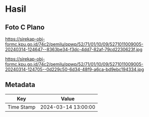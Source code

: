 # Hasil

## Foto C Plano

https://sirekap-obj-formc.kpu.go.id/74c2/pemilu/ppwp/52/71/01/10/09/5271011009005-20240314-124647--8363be34-f3dc-4dd7-82af-79cd2230623f.jpg

https://sirekap-obj-formc.kpu.go.id/74c2/pemilu/ppwp/52/71/01/10/09/5271011009005-20240314-124705--0d229c50-6d34-48f9-a6ca-bd9ebc194334.jpg


## Metadata

| Key        | Value               |
| ---------- | ------------------- |
| Time Stamp | 2024-03-14 13:00:00 |




